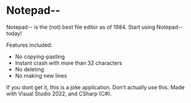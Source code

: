 # Notepad--
Notepad-- is the (not) best file editor as of 1984. Start using Notepad-- today! 

Features included:
- No copying-pasting
- Instant crash with more than 32 characters
- No deleting
- No making new lines

If you dont get it, this is a joke application. Don't actually use this.
Made with Visual Studio 2022, and CSharp (C#).
